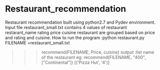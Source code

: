 # Restaurant_recommendation

Restaurant recommendation built using python2.7 and Pydev environment.
Input file restaurant_small.txt contains 4 values of restaurant 
restarant_name
rating
price
cuisine
restaurant are grouped based on price and rating and cuisine.
How to run the program :python restaurant.py
FILENAME =restaurant_small.txt

>>>recommend(FILENAME, Price, cuisine)
output :list name of the restaurant
eg:
>>>recommend(FILENAME, "400", ["Continental"])
[('Pizza Hut', '4')]
